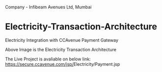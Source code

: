 Company - Infibeam Avenues Ltd, Mumbai

# Electricity-Transaction-Architecture
Electricity Integration with CCAvenue Payment Gateway

Above Image is the Electricity Transaction Architecture

The Live Project is avaliable on below link:
https://secure.ccavenue.com/jsp/<XXX>Electricity/<XXXX>Payment.jsp
